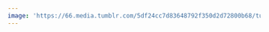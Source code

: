 ```yaml
---
image: 'https://66.media.tumblr.com/5df24cc7d83648792f350d2d72800b68/tumblr_nd49cc1Ds21tbdx3so1_1280.jpg'
---
```

